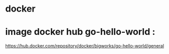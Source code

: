 # docker



# image docker hub go-hello-world : 
https://hub.docker.com/repository/docker/bigworks/go-hello-world/general